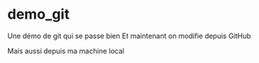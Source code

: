 # demo_git
Une démo de git qui se passe bien
Et maintenant on modifie depuis GitHub

Mais aussi depuis ma machine local